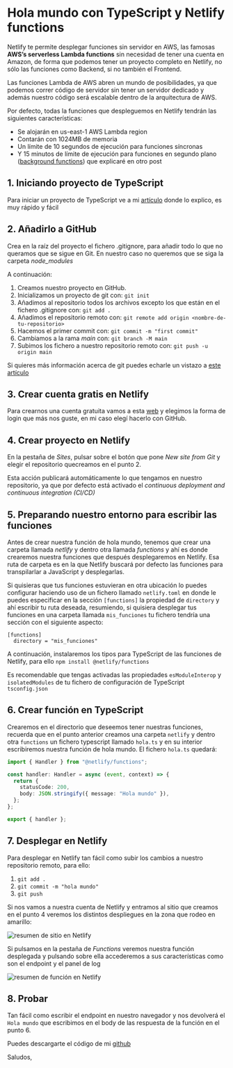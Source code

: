 # Hola mundo con TypeScript y Netlify functions

Netlify te permite desplegar funciones sin servidor en AWS, las famosas **AWS’s serverless Lambda functions** sin necesidad de tener una cuenta en Amazon, de forma que podemos tener un proyecto completo en Netlify, no sólo las funciones como Backend, si no también el Frontend.

Las funciones Lambda de AWS abren un mundo de posibilidades, ya que podemos correr código de servidor sin tener un servidor dedicado y además nuestro código será escalable dentro de la arquitectura de AWS.

Por defecto, todas la funciones que despleguemos en Netlify tendrán las siguientes características:
- Se alojarán en us-east-1 AWS Lambda region
- Contarán con 1024MB de memoria
- Un límite de 10 segundos de ejecución para funciones síncronas
- Y 15 minutos de límite de ejecución para funciones en segundo plano ([background functions][background-functions]) que explicaré en otro post

## 1. Iniciando proyecto de TypeScript

Para iniciar un proyecto de TypeScript ve a mi [artículo][articulo-node] donde lo explico, es muy rápido y fácil

## 2. Añadirlo a GitHub

Crea en la raíz del proyecto el fichero .gitignore, para añadir todo lo que no queramos que se sigue en Git. En nuestro caso no queremos que se siga la carpeta *node_modules*

A continuación:

1. Creamos nuestro proyecto en GitHub.
2. Inicializamos un proyecto de git con: `git init`
3. Añadimos al repositorio todos los archivos excepto los que están en el fichero .gitignore con: `git add .`
4. Añadimos el repositorio remoto con: `git remote add origin <nombre-de-tu-repositorio>`
5. Hacemos el primer commit con: `git commit -m "first commit"`
6. Cambiamos a la rama *main* con: `git branch -M main`
7. Subimos los fichero a nuestro repositorio remoto con: `git push -u origin main`

Si quieres más información acerca de git puedes echarle un vistazo a [este artículo][articulo-git]

## 3. Crear cuenta gratis en Netlify

Para crearnos una cuenta gratuita vamos a esta [web][sigin-netlify] y elegimos la forma de login que más nos guste, en mi caso elegí hacerlo con GitHub.

## 4. Crear proyecto en Netlify

En la pestaña de *Sites*, pulsar sobre el botón que pone *New site from Git* y elegir el repositorio quecreamos en el punto 2.

Esta acción publicará automáticamente lo que tengamos en nuestro repositorio, ya que por defecto está activado el *continuous deployment and continuous integration (CI/CD)*

## 5. Preparando nuestro entorno para escribir las funciones

Antes de crear nuestra función de hola mundo, tenemos que crear una carpeta llamada *netlify* y dentro otra llamada *functions* y ahí es donde crearemos nuestra funciones que después desplegaremos en Netlify. Esa ruta de carpeta es en la que Netlify buscará por defecto las funciones para transpilarlar a JavaScript y desplegarlas.

Si quisieras que tus funciones estuvieran en otra ubicación lo puedes configurar haciendo uso de un fichero llamado `netlify.toml` en donde le puedes especificar en la sección `[functions]` la propiedad de `directory` y ahí escribir tu ruta deseada, resumiendo, si quisiera desplegar tus funciones en una carpeta llamada `mis_funciones` tu fichero tendría una sección con el siguiente aspecto:
```
[functions]
  directory = "mis_funciones"
```

A continuación, instalaremos los tipos para TypeScript de las funciones de Netlify, para ello `npm install @netlify/functions`

Es recomendable que tengas activadas las propiedades `esModuleInterop` y `isolatedModules` de tu fichero de configuración de TypeScript `tsconfig.json`

## 6. Crear función en TypeScript

Crearemos en el directorio que deseemos tener nuestras funciones, recuerda que en el punto anterior creamos una carpeta `netlify` y dentro otra `functions` un fichero typescript llamado `hola.ts` y en su interior escribiremos nuestra función de hola mundo. El fichero `hola.ts` quedará:

```typescript
import { Handler } from "@netlify/functions";

const handler: Handler = async (event, context) => {
  return {
    statusCode: 200,
    body: JSON.stringify({ message: "Hola mundo" }),
  };
};

export { handler };
```


## 7. Desplegar en Netlify

Para desplegar en Netlify tan fácil como subir los cambios a nuestro repositorio remoto, para ello:
1. `git add .`
2. `git commit -m "hola mundo"`
3. `git push`

Si nos vamos a nuestra cuenta de Netlify y entramos al sitio que creamos en el punto 4 veremos los distintos despliegues en la zona que rodeo en amarillo:

![resumen de sitio en Netlify](https://firebasestorage.googleapis.com/v0/b/siguientenivel150116.appspot.com/o/Blog%2Fnetlify-function-typescript%2Fpanel-sitio.webp?alt=media&token=de9a2f1a-08c0-4982-9707-ca3ab9376a85 "Imagen del sitio en Netlify")

Si pulsamos en la pestaña de *Functions* veremos nuestra función desplegada y pulsando sobre ella accederemos a sus características como son el endpoint y el panel de log

![resumen de función en Netlify](https://firebasestorage.googleapis.com/v0/b/siguientenivel150116.appspot.com/o/Blog%2Fnetlify-function-typescript%2Fpanel-function.webp?alt=media&token=70bf49d4-d4c4-4d72-af7f-9dd859c7d8f0 "Imagen de la función en Netlify")

## 8. Probar

Tan fácil como escribir el endpoint en nuestro navegador y nos devolverá el `Hola mundo` que escribimos en el body de las respuesta de la función en el punto 6.

Puedes descargarte el código de mi [github][github]

Saludos,

[articulo-node]: [https://fjmduran.com/blog/node_ts]
[articulo-git]: [https://fjmduran.com/blog/git_github]
[sigin-netlify]:[https://app.netlify.com/]
[background-functions]:[https://docs.netlify.com/functions/background-functions/]
[github]:[https://github.com/fjmduran/netlify-functions-hello-worl]